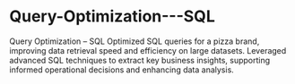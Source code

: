 # Query-Optimization---SQL
Query Optimization – SQL Optimized SQL queries for a pizza brand, improving data retrieval speed and efficiency on large datasets. Leveraged advanced SQL techniques to extract key business insights, supporting informed operational decisions and enhancing data analysis.
